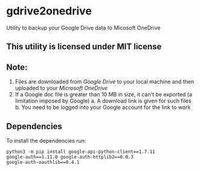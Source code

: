 # gdrive2onedrive
Utility to backup your Google Drive data to Micosoft OneDrive

## This utility is licensed under MIT license

## Note:
1. Files are downloaded from _Google Drive_ to your local machine and then uploaded to your _Microsoft OneDrive_
2. If a Google doc file is greater than 10 MB in size, it can't be exported (a limitation imposed by Google)
  a. A download link is given for such files
  b. You need to be logged into your Google account for the link to work
 
 ## Dependencies
To install the dependencies run:

<code>python3 -m pip install google-api-python-client==1.7.11 google-auth==1.11.0 google-auth-httplib2==0.0.3 google-auth-oauthlib==0.4.1<code>
